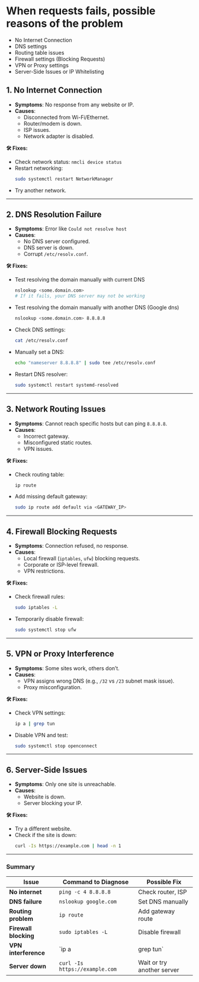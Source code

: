 # When requests fails, possible reasons of the problem

- No Internet Connection
- DNS settings
- Routing table issues
- Firewall settings (Blocking Requests)
- VPN or Proxy settings
- Server-Side Issues or IP Whitelisting

## **1. No Internet Connection**
- **Symptoms**: No response from any website or IP.
- **Causes**:
  - Disconnected from Wi-Fi/Ethernet.
  - Router/modem is down.
  - ISP issues.
  - Network adapter is disabled.

**🛠 Fixes:**
- Check network status: `nmcli device status`
- Restart networking:  
  ```sh
  sudo systemctl restart NetworkManager
  ```
- Try another network.

---

## **2. DNS Resolution Failure**
- **Symptoms**: Error like `Could not resolve host`
- **Causes**:
  - No DNS server configured.
  - DNS server is down.
  - Corrupt `/etc/resolv.conf`.

**🛠 Fixes:**
- Test resolving the domain manually with current DNS
  ```bash
  nslookup <some.domain.com>
  # If it fails, your DNS server may not be working
  ```
- Test resolving the domain manually with another DNS (Google dns)
    ```bash
  nslookup <some.domain.com> 8.8.8.8
  ```
- Check DNS settings:  
  ```sh
  cat /etc/resolv.conf
  ```
- Manually set a DNS:  
  ```sh
  echo "nameserver 8.8.8.8" | sudo tee /etc/resolv.conf
  ```
- Restart DNS resolver:  
  ```sh
  sudo systemctl restart systemd-resolved
  ```

---

## **3. Network Routing Issues**
- **Symptoms**: Cannot reach specific hosts but can ping `8.8.8.8`.
- **Causes**:
  - Incorrect gateway.
  - Misconfigured static routes.
  - VPN issues.

**🛠 Fixes:**
- Check routing table:  
  ```sh
  ip route
  ```
- Add missing default gateway:
  ```sh
  sudo ip route add default via <GATEWAY_IP>
  ```

---

## **4. Firewall Blocking Requests**
- **Symptoms**: Connection refused, no response.
- **Causes**:
  - Local firewall (`iptables`, `ufw`) blocking requests.
  - Corporate or ISP-level firewall.
  - VPN restrictions.

**🛠 Fixes:**
- Check firewall rules:  
  ```sh
  sudo iptables -L
  ```
- Temporarily disable firewall:
  ```sh
  sudo systemctl stop ufw
  ```

---

## **5. VPN or Proxy Interference**
- **Symptoms**: Some sites work, others don’t.
- **Causes**:
  - VPN assigns wrong DNS (e.g., `/32` vs `/23` subnet mask issue).
  - Proxy misconfiguration.

**🛠 Fixes:**
- Check VPN settings:  
  ```sh
  ip a | grep tun
  ```
- Disable VPN and test:
  ```sh
  sudo systemctl stop openconnect
  ```

---

## **6. Server-Side Issues**
- **Symptoms**: Only one site is unreachable.
- **Causes**:
  - Website is down.
  - Server blocking your IP.

**🛠 Fixes:**
- Try a different website.
- Check if the site is down:  
  ```sh
  curl -Is https://example.com | head -n 1
  ```

---

### **Summary**
| Issue                 | Command to Diagnose                  | Possible Fix |
|----------------------|-----------------------------------|-------------|
| **No internet**        | `ping -c 4 8.8.8.8`               | Check router, ISP |
| **DNS failure**        | `nslookup google.com`            | Set DNS manually |
| **Routing problem**    | `ip route`                      | Add gateway route |
| **Firewall blocking**  | `sudo iptables -L`              | Disable firewall |
| **VPN interference**   | `ip a | grep tun`               | Disable VPN |
| **Server down**        | `curl -Is https://example.com`  | Wait or try another server |
